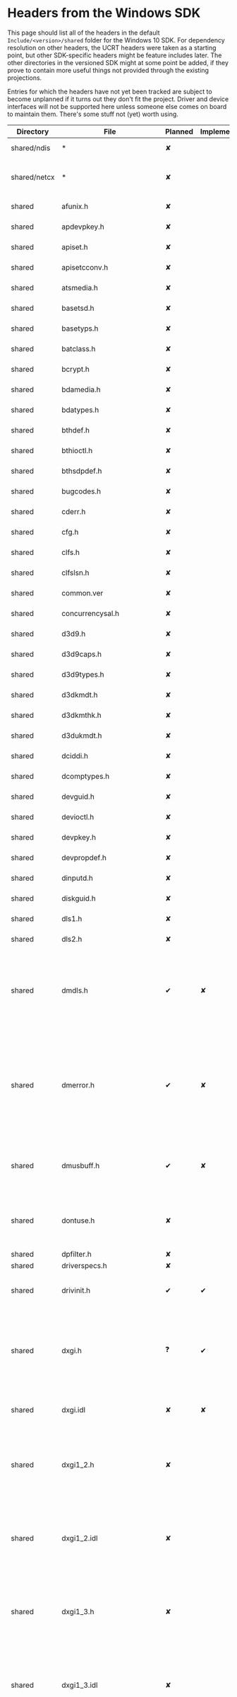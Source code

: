 # Headers from the Windows SDK

This page should list all of the headers in the default `Include/<version>/shared` folder for the Windows 10 SDK. For dependency resolution on other headers, the UCRT headers were taken as a starting point, but other SDK-specific headers might be feature includes later. The other directories in the versioned SDK might at some point be added, if they prove to contain more useful things not provided through the existing projections.

Entries for which the headers have not yet been tracked are subject to become unplanned if it turns out they don't fit the project. Driver and device interfaces will not be supported here unless someone else comes on board to maintain them. There's some stuff not (yet) worth using.

| Directory | File | Planned  | Implemented | Notes |
|-----------|------|----------|-------------|-------|
| shared/ndis | *  | &#x2718; | | Network Driver stuff, will do later |
| shared/netcx | * | &#x2718; | | Network Adapter Class Extensions, will do later |
| shared    | afunix.h | &#x2718; | | At least not until [this is fixed](https://github.com/microsoft/WSL/issues/4240). |
| shared    | apdevpkey.h | &#x2718; | | Nothing to do here |
| shared    | apiset.h | &#x2718; | | Nothing to do here |
| shared    | apisetcconv.h | &#x2718; | | Nothing to do here |
| shared    | atsmedia.h | &#x2718; | | Nothing to do here |
| shared    | basetsd.h | &#x2718; | | Nothing to do here |
| shared    | basetyps.h | &#x2718; | | Nothing to do here |
| shared    | batclass.h | &#x2718; | | Nothing to do here |
| shared    | bcrypt.h | &#x2718; | | Nothing to do here |
| shared    | bdamedia.h | &#x2718; | | Nothing to do here |
| shared    | bdatypes.h | &#x2718; | | Nothing to do here |
| shared    | bthdef.h | &#x2718; | | Nothing to do here |
| shared    | bthioctl.h | &#x2718; | | Nothing to do here |
| shared    | bthsdpdef.h | &#x2718; | | Nothing to do here |
| shared    | bugcodes.h | &#x2718; | | Nothing to do here |
| shared    | cderr.h | &#x2718; | | Nothing to do here |
| shared    | cfg.h | &#x2718; | | Nothing to do here |
| shared    | clfs.h | &#x2718; | | Nothing to do here |
| shared    | clfslsn.h | &#x2718; | | Nothing to do here |
| shared    | common.ver | &#x2718; | | Nothing to do here |
| shared    | concurrencysal.h | &#x2718; | | Nothing to do here |
| shared    | d3d9.h | &#x2718; | | Nothing to do here |
| shared    | d3d9caps.h | &#x2718; | | Nothing to do here |
| shared    | d3d9types.h | &#x2718; | | Nothing to do here |
| shared    | d3dkmdt.h | &#x2718; | | Nothing to do here |
| shared    | d3dkmthk.h | &#x2718; | | Nothing to do here |
| shared    | d3dukmdt.h | &#x2718; | | Nothing to do here |
| shared    | dciddi.h | &#x2718; | | Nothing to do here |
| shared    | dcomptypes.h | &#x2718; | | Nothing to do here |
| shared    | devguid.h | &#x2718; | | Nothing to do here |
| shared    | devioctl.h | &#x2718; | | Nothing to do here |
| shared    | devpkey.h | &#x2718; | | Nothing to do here |
| shared    | devpropdef.h | &#x2718; | | Nothing to do here |
| shared    | dinputd.h | &#x2718; | | Nothing to do here |
| shared    | diskguid.h | &#x2718; | | Nothing to do here |
| shared    | dls1.h | &#x2718; | | Nothing to do here |
| shared    | dls2.h | &#x2718; | | Nothing to do here |
| shared    | dmdls.h | &#x2714; | &#x2718; | Seems to only be the MakeFourCC macro which turns a string into a single byte `OR`ed value, might also be defined elsewhere? |
| shared    | dmerror.h | &#x2714; | &#x2718; | `MakeHResult` seems interesting, but might be defined elsewhere too. DMH Error and Success wrappers could be interesting too, if DirectMusic has projections. |
| shared    | dmusbuff.h | &#x2714; | &#x2718; | `DMUS_EVENT_SIZE` if DirectMusic has projections, QWORD_ALIGN seems cool in general. |
| shared    | dontuse.h | &#x2718; | | This just adds deprecation warnings to C(++) functions and is not relevant to us. |
| shared    | dpfilter.h | &#x2718; | | Just a typedef |
| shared    | driverspecs.h | &#x2718; | | Out of scope |
| shared    | drivinit.h | &#x2714; | &#x2714; | All definitions were moved out, it's literally empty. |
| shared    | dxgi.h | &#x2753; | &#x2714; | A fair few definitions, but only for C types so they can be accessed the same way as their C++ equivalent classes |
| shared    | dxgi.idl | &#x2718; | &#x2718; | Extra information and comments for the generated `dxgi.h` |
| shared    | dxgi1_2.h | &#x2718; | | dxgi.h versioned additions. If added, would be merged into one file. (DirectX Graphics Infrastructure version 1.2) |
| shared    | dxgi1_2.idl | &#x2718; | | dxgi.h versioned additions. If added, would be merged into one file. (DirectX Graphics Infrastructure version 1.2) |
| shared    | dxgi1_3.h | &#x2718; | | dxgi.h versioned additions. If added, would be merged into one file. (DirectX Graphics Infrastructure version 1.3) |
| shared    | dxgi1_3.idl | &#x2718; | | dxgi.h versioned additions. If added, would be merged into one file. (DirectX Graphics Infrastructure version 1.3) |
| shared    | dxgi1_4.h | &#x2718; | | dxgi.h versioned additions. If added, would be merged into one file. (DirectX Graphics Infrastructure version 1.4) |
| shared    | dxgi1_4.idl | &#x2718; | | dxgi.h versioned additions. If added, would be merged into one file. (DirectX Graphics Infrastructure version 1.4) |
| shared    | dxgi1_5.h | &#x2718; | | dxgi.h versioned additions. If added, would be merged into one file. (DirectX Graphics Infrastructure version 1.5) |
| shared    | dxgi1_5.idl | &#x2718; | | dxgi.h versioned additions. If added, would be merged into one file. (DirectX Graphics Infrastructure version 1.5) |
| shared    | dxgi1_6.h | &#x2718; | | dxgi.h versioned additions. If added, would be merged into one file. (DirectX Graphics Infrastructure version 1.6) |
| shared    | dxgi1_6.idl | &#x2718; | | dxgi.h versioned additions. If added, would be merged into one file. (DirectX Graphics Infrastructure version 1.6) |
| shared    | dxgicommon.h | &#x2718; | | Nothing to implement |
| shared    | dxgicommon.idl | &#x2718; | | Generator source for header |
| shared    | dxgiformat.h | &#x2718; | | Constants and typedefs |
| shared    | dxgiformat.idl | &#x2718; | | Generator source for header |
| shared    | dxgitype.h | &#x2718; | | Constants and typedefs |
| shared    | dxgitype.idl | &#x2718; | | Generator source for header |
| shared    | ehstorbandmgmt.h | &#x2714; | &#x2718; | Enhanced Storage IOCTL Band Control and Trading Card Games (Trusted Computing Group) Storage Silo |
| shared    | ehstorioctl.h | &#x2714; | &#x2718; | More Enhanced storage IOCTL stuff |
| shared    | emi.h | &#x2714; | &#x2718; | Energy Metering Interfaces |
| shared    | evntprov.h | &#x2718; | | Event API constants and types |
| shared    | evntrace.h | &#x2718; | | Event Tracing constants and types |
| shared    | exposeenums2managed.h | &#x2718; | | Enums for Managed Code (the Visual* family of MS langs). Possibly relevant in the future for Visual Rust. |
| shared    | fltUserStructures.h | &#x2718; | | Only typedefs |
| shared    | fttypes.h | &#x2718; | | Only typedefs |
| shared    | fwpmtypes.h | &#x2718; | | Only typedefs |
| shared    | fwpmtypes.idl | &#x2718; | | Generator sources |
| shared    | fwpstypes.h | &#x2718; | | Only typedefs |
| shared    | fwpstypes.idl | &#x2718; | | Generator sources |
| shared    | fwptypes.h | &#x2718; | | Only typedefs |
| shared    | fwptypes.idl | &#x2718; | | Generator sources |
| shared    | fwpvi.h | &#x2718; | | Literally just constants |
| shared    | GenericUsbFnIoctl.h | &#x2718; | | Just a few control codes |
| shared    | gnssdriver.h | &#x2718; | | Typedefs and constants |
| shared    | gpio.h | &#x2718; | | Control codes |
| shared    | guiddef.h | &#x2714; | &#x2718; | Comparisons and comparator overloads for GUIDs |
| shared    | hbaapi.h | &#x2718; | | Nothing to do here |
| shared    | hidclass.h | &#x2718; | | Nothing to do here |
| shared    | hidpi.h | &#x2718; | | Nothing to do here |
| shared    | hidsdi.h | &#x2718; | | Nothing to do here |
| shared    | hidusage.h | &#x2718; | | Nothing to do here |
| shared    | hvsocket.h | &#x2718; | | Nothing to do here |
| shared    | hwn.h | &#x2718; | | Nothing to do here |
| shared    | ifdef.h | &#x2718; | | Nothing to do here |
| shared    | ifmib.h | &#x2714; | &#x2718; | Only a custom sizeof implementation |
| shared    | iketypes.h | &#x2718; | | Nothing to do here |
| shared    | iketypes.idl | &#x2718; | | Generator sources |
| shared    | in6addr.h | &#x2718; | | Nothing to do here |
| shared    | inaddr.h | &#x2718; | | Nothing to do here |
| shared    | infstr.h | &#x2718; | | TEXT("Nothing to do here") |
| shared    | initguid.h | &#x2718; | | Nothing to do here |
| shared    | intsafe.h | &#x2714; | &#x2718; | Lots of integer funnies! Fallible conversions, with sanity checks and error returns. |
| shared    | ioevent.h | &#x2718; | | Nothing to do here |
| shared    | ip2string.h | &#x2718; | | Nothing to do here |
| shared    | ipifcons.h | &#x2718; | | Nothing to do here |
| shared    | ipmib.h | &#x2714; | &#x2718; | A few custom sizeof implementations |
| shared    | Iprtrmib.h | &#x2714; | &#x2718; | Sizeof and some other helpers and info functions |
| shared    | ipsectypes.h | &#x2718; | | Nothing to do here |
| shared    | ipsectypes.idl | &#x2718; | | Generator Sources |
| shared    | ipv6prefast.h | &#x2718; | | Nothing to do here |
| shared    | iscsierr.h | &#x2718; | | Nothing to do here |
| shared    | IssPer16.h | &#x2718; | | Nothing to do here |
| shared    | kernelspecs.h | &#x2714; | &#x2718; | Macro bodies might suddenly change - they're macros made up of other macros. |
| shared    | ks.h | &#x2714; | &#x2718; | Lots to do |
| shared    | ksamd64.inc | &#x2718; | | Lots of useful info, but nothing to do |
| shared    | ksamd64_stub.inc | &#x2718; | | Includes another include |
| shared    | ksarm.h | &#x2718; | | Only constants |
| shared    | ksarm64.h | &#x2718; | | ksarm with bigger numbers |
| shared    | ksguid.h | &#x2714; | &#x2718; | Fun GUID toys |
| shared    | ksmedia.h | &#x2714; | &#x2718; | Cool media-related stuff |
| shared    | ksproxy.h | &#x2718; | | Only interfaces |
| shared    | ksuuids.h | &#x2718; | | Constants |
| shared    | ktmtypes.h | &#x2714; | &#x2718; | A few bytelength macros|
| shared    | kxamd64.inc | &#x2718; | | Not sure anyone should be touching that |
| shared    | kxamd64_stub.inc | &#x2718; | | imports the previous menace |
| shared    | kxarm.h | &#x2718; | | ARM Assembly masqueraiding as a header file |
| shared    | kxarm64.h | &#x2718; | | ARM64 Assembly masqueraiding as a header file |
| shared    | kxarm64unw.h | &#x2718; | | ARM64 Assembly masqueraiding as a header file |
| shared    | kxarmunw.h | &#x2718; | | ARM Assembly masqueraiding as a header file |
| shared    | lamp.h | &#x2718; | | Nothing to do here |
| shared    | lmcons.h | &#x2718; | | Nothing to do here |
| shared    | lmerr.h | &#x2718; | | Nothing to do here |
| shared    | macamd64.inc | &#x2718; | | More arcane level assembly |
| shared    | Math3DHelper.h | &#x2718; | | Rust has proper math libraries. Not implementing, unless there's no other way to get some of these objects. |
| shared    | minwindef.h | &#x2714; | &#x2714; | Expanded to cover `u16` through `u64` for all functions |
| shared    | mmreg.h | &#x2714; | &#x2718; | Some multimedia & GUID stuff |
| shared    | mprapidef.h | &#x2718; | | Nothing to do here |
| shared    | msapofxproxy.h | &#x2718; | | Nothing to do here |
| shared    | mstcpip.h | &#x2718; | | Nothing to do here, use `std::net::IpAddr` |
| shared    | mswsockdef.h | &#x2714; | &#x2718; | What do you **mean** Microsoft-specific extensions to the Windows Sockets API? Is there a non-MS Windows Socket API? IN MS WINDOWS? |
| shared    | ndisguid.h | &#x2718; | | Nothing to do here |
| shared    | ndkinfo.h | &#x2718; | | Nothing to do here |
| shared    | netevent.h | &#x2718; | | Nothing to do here |
| shared    | netioapi.h | &#x2718; | | These are only API defs, impl lives elsewhere. |
| shared    | netiodef.h | &#x2718; | | Nothing not in `std::net` other than prefixing strings with `\\.\` or `\DEVICE\` |
| shared    | nettypes.h | &#x2718; | | Nothing to do here |
| shared    | nfcdtadev.h | &#x2718; | | Nothing to do here |
| shared    | nfcradiodev.h | &#x2718; | | Nothing to do here |
| shared    | nfcsedev.h | &#x2718; | | This only provides macros to create anonymous structs with sized element and payload data for NFC. Roll your own structs instead. |
| shared    | nfpdev.h | &#x2718; | | Nothing to do here |
| shared    | nldef.h | &#x2718; | | No macros ~~and also not a definition of The Netherlands (NL)~~ |
| shared    | no_sal2.h | &#x2718; | | This undefines everything SAL2 |
| shared    | ntdd1394.h | &#x2718; | | Nothing to do here |
| shared    | ntddbeep.h | &#x2718; | | BEEP |
| shared    | ntddcdrm.h | &#x2718; | | Nothing to do here |
| shared    | ntddcdvd.h | &#x2718; | | Nothing to do here |
| shared    | ntddchgr.h | &#x2718; | | Nothing to do here |
| shared    | ntdddisk.h | &#x2718; | | Some disk geometry stuff, maybe? |
| shared    | ntddkbd.h | &#x2718; | | Would enahnced keyboard detection even add anything? |
| shared    | ntddmmc.h | &#x2718; | | Nothing to do here |
| shared    | ntddmodm.h | &#x2718; | | Nothing to do here |
| shared    | ntddmou.h | &#x2718; | | Nothing to do here |
| shared    | ntddndis.h | &#x2718; | | Nothing to do here |
| shared    | ntddpar.h | &#x2718; | | Nothing to do here |
| shared    | ntddscm.h | &#x2718; | | Nothing to do here |
| shared    | ntddscsi.h | &#x2718; | | Nothing to do here |
| shared    | ntddser.h | &#x2718; | | Nothing to do here |
| shared    | ntddstor.h | &#x2714; | &#x2718; | |
| shared    | ntddtape.h | &#x2718; | | Nothing to do here |
| shared    | ntddtdi.h | &#x2714; | &#x2718; | Not sure if it's worth it even |
| shared    | ntddvdeo.h | &#x2718; | | This one only calculates the size of the data behind a frame buffer pointer... |
| shared    | ntddvol.h | &#x2718; | | Nothing to do here |
| shared    | ntdef.h | &#x2714; | &#x2718; | Cool NT stuff to do I guess |
| shared    | ntdskreg.h | &#x2718; | | Nothing to do here |
| shared    | ntiologc.h | &#x2718; | | Nothing to do here |
| shared    | ntstatus.h | &#x2714; | &#x2718; | HRESULT and WIN32 to NTSTATUS |
| shared    | ntverp.h | &#x2718; | | We have version numbers at home |
| shared    | ntverp.ver | &#x2718; | | Nothing to do here |
| shared    | nvme.h | &#x2718; | | Nothing to do here |
| shared    | packoff.h | &#x2718; | | Nothing to do here |
| shared    | packon.h |&#x2718; | | Nothing to do here |
| shared    | pciprop.h | &#x2714; | &#x2718; | |
| shared    | poclass.h | &#x2718; | | Nothing to do here |
| shared    | poppack.h | &#x2718; | | Nothing to do here |
| shared    | pshpack1.h | &#x2718; | | Nothing to do here |
| shared    | pshpack2.h | &#x2718; | | Nothing to do here |
| shared    | pshpack4.h | &#x2718; | | Nothing to do here |
| shared    | pshpack8.h | &#x2718; | | Nothing to do here |
| shared    | pshpck16.h | &#x2718; | | Nothing to do here |
| shared    | pwm.h | &#x2718; | | Nothing to do here |
| shared    | qos.h | &#x2714; | &#x2718; | Not yet checked |
| shared    | qosobjs.h | &#x2714; | &#x2718; | Not yet checked |
| shared    | qossp.h | &#x2714; | &#x2718; | Not yet checked |
| shared    | reshub.h | &#x2714; | &#x2718; | Not yet checked |
| shared    | rpc.h | &#x2714; | &#x2718; | Not yet checked |
| shared    | rpcasync.h | &#x2714; | &#x2718; | Not yet checked |
| shared    | rpcdce.h | &#x2714; | &#x2718; | Not yet checked |
| shared    | rpcdcep.h | &#x2714; | &#x2718; | Not yet checked |
| shared    | rpcndr.h | &#x2714; | &#x2718; | Not yet checked |
| shared    | rpcnterr.h | &#x2714; | &#x2718; | Not yet checked |
| shared    | rpcsal.h | &#x2714; | &#x2718; | Not yet checked |
| shared    | sal.h | &#x2714; | &#x2718; | Not yet checked |
| shared    | scsi.h | &#x2714; | &#x2718; | Not yet checked |
| shared    | scsiscan.h | &#x2714; | &#x2718; | Not yet checked |
| shared    | sddl.h | &#x2714; | &#x2718; | Not yet checked |
| shared    | sdkddkver.h | &#x2714; | &#x2718; | Not yet checked |
| shared    | sdv_driverspecs.h | &#x2714; | &#x2718; | Not yet checked |
| shared    | secext.h | &#x2714; | &#x2718; | Not yet checked |
| shared    | security.h | &#x2714; | &#x2718; | Not yet checked |
| shared    | sensorsdef.h | &#x2714; | &#x2718; | Not yet checked |
| shared    | sensorsstructures.h | &#x2714; | &#x2718; | Not yet checked |
| shared    | sensorsutils.h | &#x2714; | &#x2718; | Not yet checked |
| shared    | spb.h | &#x2714; | &#x2718; | Not yet checked |
| shared    | specstrings.h | &#x2714; | &#x2718; | Not yet checked |
| shared    | specstrings_strict.h | &#x2714; | &#x2718; | Not yet checked |
| shared    | specstrings_undef.h | &#x2714; | &#x2718; | Not yet checked |
| shared    | srb.h | &#x2714; | &#x2718; | Not yet checked |
| shared    | sspi.h | &#x2714; | &#x2718; | Not yet checked |
| shared    | stralign.h | &#x2714; | &#x2718; | Not yet checked |
| shared    | strsafe.h | &#x2714; | &#x2718; | Not yet checked |
| shared    | suppress.h | &#x2714; | &#x2718; | Not yet checked |
| shared    | tbs.h | &#x2714; | &#x2718; | Not yet checked |
| shared    | tcpestats.h | &#x2714; | &#x2718; | Not yet checked |
| shared    | tcpmib.h | &#x2714; | &#x2718; | Not yet checked |
| shared    | tdi.h | &#x2714; | &#x2718; | Not yet checked |
| shared    | tdiinfo.h | &#x2714; | &#x2718; | Not yet checked |
| shared    | TraceLoggingActivity.h | &#x2714; | &#x2718; | Not yet checked |
| shared    | TraceLoggingProvider.h | &#x2714; | &#x2718; | Not yet checked |
| shared    | traffic.h | &#x2714; | &#x2718; | Not yet checked |
| shared    | transportsettingcommon.h | &#x2714; | &#x2718; | Not yet checked |
| shared    | tvout.h | &#x2714; | &#x2718; | Not yet checked |
| shared    | udpmib.h | &#x2714; | &#x2718; | Not yet checked |
| shared    | unexposeenums2managed.h | &#x2714; | &#x2718; | Not yet checked |
| shared    | usb.h | &#x2714; | &#x2718; | Not yet checked |
| shared    | usb100.h | &#x2714; | &#x2718; | Not yet checked |
| shared    | usb200.h | &#x2714; | &#x2718; | Not yet checked |
| shared    | usbdi.h | &#x2714; | &#x2718; | Not yet checked |
| shared    | usbfnbase.h | &#x2714; | &#x2718; | Not yet checked |
| shared    | usbioctl.h | &#x2714; | &#x2718; | Not yet checked |
| shared    | usbiodef.h | &#x2714; | &#x2718; | Not yet checked |
| shared    | usbprint.h | &#x2714; | &#x2718; | Not yet checked |
| shared    | usbscan.h | &#x2714; | &#x2718; | Not yet checked |
| shared    | usbspec.h | &#x2714; | &#x2718; | Not yet checked |
| shared    | uuids.h | &#x2714; | &#x2718; | Not yet checked |
| shared    | vhf.h | &#x2714; | &#x2718; | Not yet checked |
| shared    | vmgenerationcounter.h | &#x2714; | &#x2718; | Not yet checked |
| shared    | warning.h | &#x2714; | &#x2718; | Not yet checked |
| shared    | wdmguid.h | &#x2714; | &#x2718; | Not yet checked |
| shared    | winapifamily.h | &#x2714; | &#x2718; | Not yet checked |
| shared    | winbio_err.h | &#x2714; | &#x2718; | Not yet checked |
| shared    | winbio_ioctl.h | &#x2714; | &#x2718; | Not yet checked |
| shared    | winbio_types.h | &#x2714; | &#x2718; | Not yet checked |
| shared    | windef.h | &#x2714; | &#x2718; | Not yet checked |
| shared    | windot11.h | &#x2714; | &#x2718; | Not yet checked |
| shared    | windowsx.h | &#x2714; | &#x2718; | Not yet checked |
| shared    | winerror.h | &#x2714; | &#x2718; | Not yet checked |
| shared    | winpackagefamily.h | &#x2714; | &#x2718; | Not yet checked |
| shared    | winsmcrd.h | &#x2714; | &#x2718; | Not yet checked |
| shared    | winusbio.h | &#x2714; | &#x2718; | Not yet checked |
| shared    | wlantypes.h | &#x2714; | &#x2718; | Not yet checked |
| shared    | wmistr.h | &#x2714; | &#x2718; | Not yet checked |
| shared    | wnnc.h | &#x2714; | &#x2718; | Not yet checked |
| shared    | ws2def.h | &#x2714; | &#x2718; | Not yet checked |
| shared    | ws2ipdef.h | &#x2714; | &#x2718; | Not yet checked |
| shared    | wtypes.h | &#x2714; | &#x2718; | Not yet checked |
| shared    | WTypes.Idl | &#x2714; | &#x2718; | Not yet checked |
| shared    | WTypesbase.h | &#x2714; | &#x2718; | Not yet checked |
| shared    | WTypesbase.Idl | &#x2714; | &#x2718; | Not yet checked |
